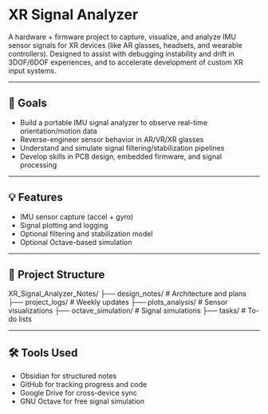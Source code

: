 # XR Signal Analyzer

A hardware + firmware project to capture, visualize, and analyze IMU sensor signals for XR devices (like AR glasses, headsets, and wearable controllers). Designed to assist with debugging instability and drift in 3DOF/6DOF experiences, and to accelerate development of custom XR input systems.

---

## 🚀 Goals

- Build a portable IMU signal analyzer to observe real-time orientation/motion data
- Reverse-engineer sensor behavior in AR/VR/XR glasses
- Understand and simulate signal filtering/stabilization pipelines
- Develop skills in PCB design, embedded firmware, and signal processing

---

## 💡 Features

- IMU sensor capture (accel + gyro)
- Signal plotting and logging
- Optional filtering and stabilization model
- Optional Octave-based simulation

---

## 📂 Project Structure

XR_Signal_Analyzer_Notes/
├── design_notes/ # Architecture and plans
├── project_logs/ # Weekly updates
├── plots_analysis/ # Sensor visualizations
├── octave_simulation/ # Signal simulations
├── tasks/ # To-do lists

---

## 🛠 Tools Used

- Obsidian for structured notes
- GitHub for tracking progress and code
- Google Drive for cross-device sync
- GNU Octave for free signal simulation
